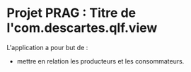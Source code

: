 
# Projet PRAG : Titre de l'com.descartes.qlf.view

L'application a pour but de : 
- mettre en relation les producteurs et les consommateurs. 